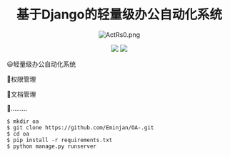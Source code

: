 <h1 align="center">基于Django的轻量级办公自动化系统</h1>
<p align="center">
 <img src="https://s2.ax1x.com/2019/05/03/EUXcge.png" alt="ActRs0.png" border="0" />
</p>
<p align="center">
  <img src="https://img.shields.io/badge/language-Python3.5+-blue.svg">
  <img src="https://img.shields.io/badge/FrameWork-Django1.11-green.svg">
</p>

😃轻量级办公自动化系统

🔐权限管理

💾文档管理

🎨.........

```
$ mkdir oa
$ git clone https://github.com/Eminjan/OA-.git
$ cd oa
$ pip install -r requirements.txt 
$ python manage.py runserver
```

